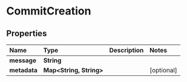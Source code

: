 # CommitCreation

## Properties

| Name | Type | Description | Notes |
| :--- | :--- | :--- | :--- |
| **message** | **String** |  |  |
| **metadata** | **Map&lt;String, String&gt;** |  | \[optional\] |

